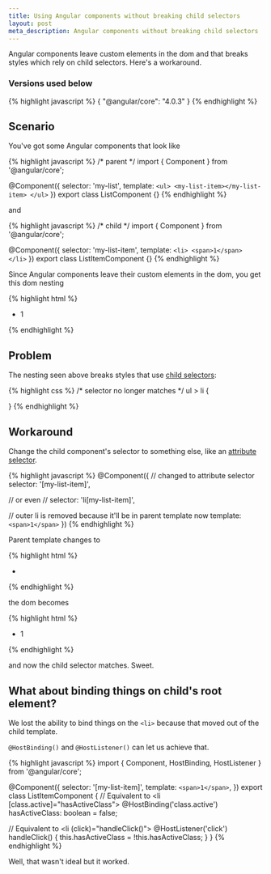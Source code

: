 ```yaml
---
title: Using Angular components without breaking child selectors
layout: post
meta_description: Angular components without breaking child selectors
---
```


Angular components leave custom elements in the dom and that breaks styles which rely on child selectors. Here's a workaround.

### Versions used below

{% highlight javascript %}
{
  "@angular/core": "4.0.3"
}
{% endhighlight %}

## Scenario

You've got some Angular components that look like

{% highlight javascript %}
/* parent */
import { Component } from '@angular/core';

@Component({
  selector: 'my-list',
  template: `
    <ul>
      <my-list-item></my-list-item>
    </ul>
  `
})
export class ListComponent {}
{% endhighlight %}

and

{% highlight javascript %}
/* child */
import { Component } from '@angular/core';

@Component({
  selector: 'my-list-item',
  template: `
    <li>
      <span>1</span>
    </li>
  `
})
export class ListItemComponent {}
{% endhighlight %}

Since Angular components leave their custom elements in the dom, you get this dom nesting

{% highlight html %}
<my-list>
  <ul>
    <my-list-item>
      <li>
        <span>1</span>
      </li>
    </my-list-item>
  </ul>
</my-list>
{% endhighlight %}

## Problem

The nesting seen above breaks styles that use [child selectors](https://developer.mozilla.org/en-US/docs/Web/CSS/Child_selectors):

{% highlight css %}
/* selector no longer matches */
ul > li {

}
{% endhighlight %}

## Workaround

Change the child component's selector to something else, like an [attribute selector](https://developer.mozilla.org/en-US/docs/Web/CSS/Attribute_selectors).

{% highlight javascript %}
@Component({
  // changed to attribute selector
  selector: '[my-list-item]',

  // or even
  // selector: 'li[my-list-item]',

  // outer li is removed because it'll be in parent template now
  template: `
    <span>1</span>
  `
})
{% endhighlight %}

Parent template changes to

{% highlight html %}
<ul>
  <li my-list-item></li>
</ul>
{% endhighlight %}

the dom becomes

{% highlight html %}
<my-list>
  <ul>
    <li my-list-item="">
      <span>1</span>
    </li>
  </ul>
</my-list>
{% endhighlight %}

and now the child selector matches. Sweet.

## What about binding things on child's root element?

We lost the ability to bind things on the `<li>` because that moved out of the child template.

`@HostBinding()` and `@HostListener()` can let us achieve that.

{% highlight javascript %}
import { Component, HostBinding, HostListener } from '@angular/core';

@Component({
  selector: '[my-list-item]',
  template: `
    <span>1</span>
  `,
})
export class ListItemComponent {
  // Equivalent to <li [class.active]="hasActiveClass">
  @HostBinding('class.active') hasActiveClass: boolean = false;

  // Equivalent to <li (click)="handleClick()">
  @HostListener('click') handleClick() {
    this.hasActiveClass = !this.hasActiveClass;
  }
}
{% endhighlight %}

Well, that wasn't ideal but it worked.
